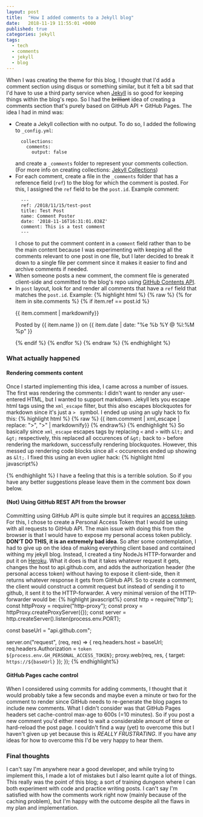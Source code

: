 ```yaml
---
layout: post
title:  "How I added comments to a Jekyll blog"
date:   2018-11-19 11:55:01 +0000
published: true
categories: jekyll
tags:
  - tech
  - comments
  - jekyll
  - blog
---
```


When I was creating the theme for this blog, I thought that I'd add a comment section using disqus or something similar, but it felt a bit sad that I'd have to use a third party service when [Jekyll](https://jekyllrb.com/) is so good for keeping things within the blog's repo. So I had the ~~brilliant~~ idea of creating a comments section that's purely based on GitHub API + GitHub Pages. The idea I had in mind was: 
  - Create a Jekyll collection with no output. To do so, I added the following to `_config.yml`:
    ```
      collections:
        comments:
          output: false
    ```
    and create a `_comments` folder to represent your comments collection. (For more info on creating collections: [Jekyll Collections](https://jekyllrb.com/docs/step-by-step/09-collections/))
  - For each comment, create a file in the `_comments` folder that has a reference field (`ref`) to the blog for which the comment is posted. For this, I assigned the `ref` field to be the `post.id`. Example comment:
    ```
      ---
      ref: /2018/11/15/test-post
      title: Test Post
      name: Comment Poster
      date: '2018-11-16T16:31:01.038Z'
      comment: This is a test comment 
      ---
    ```
    I chose to put the comment content in a `comment` field rather than to be the main content because I was experimenting with keeping all the comments relevant to one post in one file, but I later decided to break it down to a single file per comment since it makes it easier to find and archive comments if needed.
  - When someone posts a new comment, the comment file is generated client-side and committed to the blog's repo using [GitHub Contents API](https://developer.github.com/v3/repos/contents/). 
  - In `post` layout, look for and render all comments that have a `ref` field that matches the `post.id`. Example:
    {% highlight html %}
    {% raw %}
    {% for item in site.comments %} {% if item.ref == post.id %}
    <div class="comment-item">
      <p>  
        {{ item.comment | markdownify}}
      </p>
      <p> Posted by {{ item.name }} on {{ item.date | date: "%e %b %Y @ %l:%M %p" }} </p>
    </div>
    {% endif %} {% endfor %}
    {% endraw %}
    {% endhighlight %}

### What actually happened
#### Rendering comments content
Once I started implementing this idea, I came across a number of issues. The first was rendering the comments: I didn't want to render any user-entered HTML, but I wanted to support markdown. Jekyll lets you escape html tags using the `xml_escape` filter, but this also escapes blockquotes for markdown since it's just a `> ` symbol. I ended up using an ugly hack to fix this: 
{% highlight html %}
{% raw %}
{{ item.comment | xml_escape | replace: "&gt;", ">" | markdownify}} 
{% endraw%}
{% endhighlight %}
So basically since `xml_escape` escapes tags by replacing `<` and `>` with `&lt;` and `&gt;` respectively, this replaced all occurences of `&gt;` back to `>` before rendering the markdown, successfully rendering blockquotes. However, this messed up rendering code blocks since all `<` occurences ended up showing as `&lt;`. I fixed this using an even uglier hack: 
{% highlight html javascript%}
  <script>
    var codeBlock = document.getElementsByTagName("code");
    for (var i = 0; i < codeBlock.length; i++) {
      codeBlock[i].innerText = codeBlock[i].innerText.replace(/&lt;/g, "<");
    }
  </script>
{% endhighlight %}
I have a feeling that this is a terrible solution. So if you have any better suggestions please leave them in the comment box down below.

   

#### (Not) Using GitHub REST API from the browser
Committing using GitHub API is quite simple but it requires an [access token](https://developer.github.com/v3/#authentication). For this, I chose to create a Personal Access Token that I would be using with all requests to GitHub API. The main issue with doing this from the browser is that I would have to expose my personal access token publicly. **DON'T DO THIS, it is an extremely bad idea**. So after some contemplation, I had to give up on the idea of making everything client based and contained withing my jekyll blog. Instead, I created a tiny NodeJs HTTP-forwarder and put it on [Heroku](https://www.heroku.com/). What it does is that it takes whatever request it gets, changes the host to api.github.com, and adds the authorization header (the personal access token) without having to expose it client-side, then it returns whatever response it gets from GitHub API. So to create a comment, the client would construct a commit request but instead of sending it to github, it sent it to the HTTP-forwarder. A very minimal version of the HTTP-forwarder would be:
{% highlight javascript%}
const http = require("http");
const httpProxy = require("http-proxy");
const proxy = httpProxy.createProxyServer({});
const server = http.createServer().listen(process.env.PORT);

const baseUrl = "api.github.com";

server.on("request", (req, res) => {
  req.headers.host = baseUrl;
  req.headers.Authorization = `token ${process.env.GH_PERSONAL_ACCESS_TOKEN}`;
  proxy.web(req, res, { target: `https://${baseUrl}` });
});
{% endhighlight%}


#### GitHub Pages cache control 
When I considered using commits for adding comments, I thought that it would probably take a few seconds and maybe even a minute or two for the comment to render since GitHub needs to re-generate the blog pages to include new comments. What I didn't consider was that GitHub Pages headers set cache-control max-age to 600s (=10 minutes). So if you post a new comment you'd either need to wait a considerable amount of time or hard-reload the post page. I couldn't find a way (yet) to overcome this but I haven't given up yet because this is _REALLY FRUSTRATING_. If you have any ideas for how to overcome this I'd be very happy to hear them. 



### Final thoughts
I can't say I'm anywhere near a good developer, and while trying to implement this, I made a lot of mistakes but I also learnt quite a lot of things. This really was the point of this blog; a sort of training dungeon where I can both experiment with code and practice writing posts. I can't say I'm satisfied with how the comments work right now (mainly because of the caching problem), but I'm happy with the outcome despite all the flaws in my plan and implementation.


